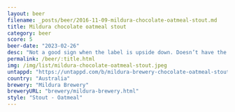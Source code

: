 ```yaml
---
layout: beer
filename: _posts/beer/2016-11-09-mildura-chocolate-oatmeal-stout.md
title: Mildura chocolate oatmeal stout
category: beer
score: 5
beer-date: "2023-02-26"
desc: "Not a good sign when the label is upside down. Doesn’t have the creaminess normally with an oatmeal stout. Not bad, just average"
permalink: /beer/:title.html
img: /img/list/mildura-chocolate-oatmeal-stout.jpeg
untappd: "https://untappd.com/b/mildura-brewery-chocolate-oatmeal-stout/3230233"
country: "Australia"
brewery: "Mildura Brewery"
breweryURL: "brewery/mildura-brewery.html"
style: "Stout - Oatmeal"
---
```


